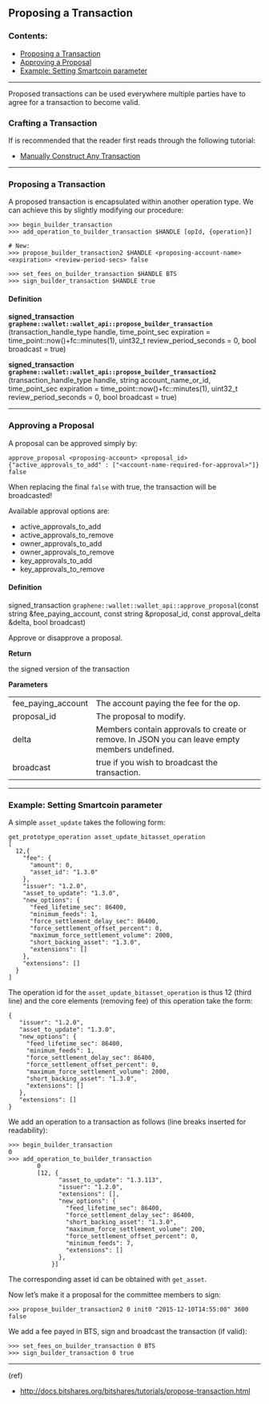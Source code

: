 ## Proposing a Transaction

### Contents:
- [Proposing a Transaction](/developers/7_tutorials/trn_propose_transaction.md#proposing-a-transaction-1)
- [Approving a Proposal](/developers/7_tutorials/trn_propose_transaction.md#approving-a-proposal)
- [Example: Setting Smartcoin parameter](/developers/7_tutorials/trn_propose_transaction.md#example-setting-smartcoin-parameter)

***

Proposed transactions can be used everywhere multiple parties have to agree for a transaction to become valid.

### Crafting a Transaction

If is recommended that the reader first reads through the following tutorial:

- [Manually Construct Any Transaction](/developers/7_tutorials/trn_construct_transaction.md#construct-any-transaction---manually)

***

### Proposing a Transaction

A proposed transaction is encapsulated within another operation type. We can achieve this by slightly modifying our procedure:

    >>> begin_builder_transaction
    >>> add_operation_to_builder_transaction $HANDLE [opId, {operation}]

    # New:
    >>> propose_builder_transaction2 $HANDLE <proposing-account-name> <expiration> <review-period-secs> false

    >>> set_fees_on_builder_transaction $HANDLE BTS
    >>> sign_builder_transaction $HANDLE true

#### Definition

**signed_transaction `graphene::wallet::wallet_api::propose_builder_transaction`** (transaction_handle_type handle, time_point_sec expiration = time_point::now()+fc::minutes(1), uint32_t review_period_seconds = 0, bool broadcast = true)

**signed_transaction `graphene::wallet::wallet_api::propose_builder_transaction2`** (transaction_handle_type handle, string account_name_or_id, time_point_sec expiration = time_point::now()+fc::minutes(1), uint32_t review_period_seconds = 0, bool broadcast = true)

***

### Approving a Proposal

A proposal can be approved simply by:

    approve_proposal <proposing-account> <proposal_id> {"active_approvals_to_add" : ["<account-name-required-for-approval>"]} false

When replacing the final `false` with true, the transaction will be broadcasted!

Available approval options are:

- active_approvals_to_add
- active_approvals_to_remove
- owner_approvals_to_add
- owner_approvals_to_remove
- key_approvals_to_add
- key_approvals_to_remove

#### Definition

signed_transaction `graphene::wallet::wallet_api::approve_proposal`(const string &fee_paying_account, const string &proposal_id, const approval_delta &delta, bool broadcast)

Approve or disapprove a proposal.

**Return**

the signed version of the transaction 

**Parameters**

|   |   |
|---|---|
| fee_paying_account | The account paying the fee for the op.  |
| proposal_id  | The proposal to modify.  |
| delta  | Members contain approvals to create or remove. In JSON you can leave empty members undefined.  |
| broadcast  |  true if you wish to broadcast the transaction.  |

***

### Example: Setting Smartcoin parameter

A simple `asset_update` takes the following form:

    get_prototype_operation asset_update_bitasset_operation
    [
      12,{
        "fee": {
          "amount": 0,
          "asset_id": "1.3.0"
        },
        "issuer": "1.2.0",
        "asset_to_update": "1.3.0",
        "new_options": {
          "feed_lifetime_sec": 86400,
          "minimum_feeds": 1,
          "force_settlement_delay_sec": 86400,
          "force_settlement_offset_percent": 0,
          "maximum_force_settlement_volume": 2000,
          "short_backing_asset": "1.3.0",
          "extensions": []
        },
        "extensions": []
      }
    ]

The operation id for the `asset_update_bitasset_operation` is thus 12 (third line) and the core elements (removing fee) of this operation take the form:

    {
       "issuer": "1.2.0",
       "asset_to_update": "1.3.0",
       "new_options": {
         "feed_lifetime_sec": 86400,
         "minimum_feeds": 1,
         "force_settlement_delay_sec": 86400,
         "force_settlement_offset_percent": 0,
         "maximum_force_settlement_volume": 2000,
         "short_backing_asset": "1.3.0",
         "extensions": []
       },
       "extensions": []
    }

We add an operation to a transaction as follows (line breaks inserted for readability):

    >>> begin_builder_transaction
    0
    >>> add_operation_to_builder_transaction
            0
            [12, {
                  "asset_to_update": "1.3.113",
                  "issuer": "1.2.0",
                  "extensions": [],
                  "new_options": {
                    "feed_lifetime_sec": 86400,
                    "force_settlement_delay_sec": 86400,
                    "short_backing_asset": "1.3.0",
                    "maximum_force_settlement_volume": 200,
                    "force_settlement_offset_percent": 0,
                    "minimum_feeds": 7,
                    "extensions": []
                  },
                }]

The corresponding asset id can be obtained with `get_asset`.

Now let’s make it a proposal for the committee members to sign:

    >>> propose_builder_transaction2 0 init0 "2015-12-10T14:55:00" 3600 false

We add a fee payed in BTS, sign and broadcast the transaction (if valid):

    >>> set_fees_on_builder_transaction 0 BTS
    >>> sign_builder_transaction 0 true
    
***

(ref)
- http://docs.bitshares.org/bitshares/tutorials/propose-transaction.html


